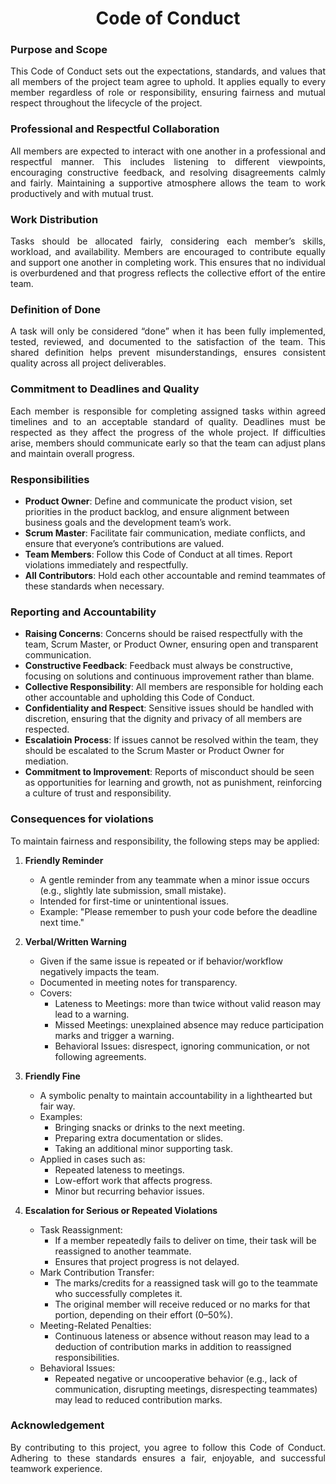 <h1 align="center">Code of Conduct</h1>

### Purpose and Scope
<p align="justify">
This Code of Conduct sets out the expectations, standards, and values that all members of the project team agree to uphold. It applies equally to every member regardless of role or responsibility, ensuring fairness and mutual respect throughout the lifecycle of the project.
</p>

### Professional and Respectful Collaboration
<p align="justify">
All members are expected to interact with one another in a professional and respectful manner. This includes listening to different viewpoints, encouraging constructive feedback, and resolving disagreements calmly and fairly. Maintaining a supportive atmosphere allows the team to work productively and with mutual trust.
</p>

### Work Distribution
<p align="justify">
Tasks should be allocated fairly, considering each member’s skills, workload, and availability. Members are encouraged to contribute equally and support one another in completing work. This ensures that no individual is overburdened and that progress reflects the collective effort of the entire team.
</p>

### Definition of Done
<p align="justify">
 A task will only be considered “done” when it has been fully implemented, tested, reviewed, and documented to the satisfaction of the team. This shared definition helps prevent misunderstandings, ensures consistent quality across all project deliverables.
</p>

### Commitment to Deadlines and Quality
<p align="justify">
Each member is responsible for completing assigned tasks within agreed timelines and to an acceptable standard of quality. Deadlines must be respected as they affect the progress of the whole project. If difficulties arise, members should communicate early so that the team can adjust plans and maintain overall progress.
</p>

### Responsibilities
* **Product Owner**: Define and communicate the product vision, set priorities in the product backlog, and ensure alignment between business goals and the development team’s work.
* **Scrum Master**: Facilitate fair communication, mediate conflicts, and ensure that everyone’s contributions are valued.
* **Team Members**: Follow this Code of Conduct at all times. Report violations immediately and respectfully.
* **All Contributors**: Hold each other accountable and remind teammates of these standards when necessary.

### Reporting and Accountability
* **Raising Concerns**: <span align="justify"> Concerns should be raised respectfully with the team, Scrum Master, or Product Owner, ensuring open and transparent communication. </span>
* **Constructive Feedback**: <span align="justify"> Feedback must always be constructive, focusing on solutions and continuous improvement rather than blame. </span>
* **Collective Responsibility**: <span align="justify"> All members are responsible for holding each other accountable and upholding this Code of Conduct. </span>
* **Confidentiality and Respect**: <span align="justify"> Sensitive issues should be handled with discretion, ensuring that the dignity and privacy of all members are respected. </span>
* **Escalatioin Process**: <span align="justify"> If issues cannot be resolved within the team, they should be escalated to the Scrum Master or Product Owner for mediation. </span>
* **Commitment to Improvement**: <span align="justify"> Reports of misconduct should be seen as opportunities for learning and growth, not as punishment, reinforcing a culture of trust and responsibility. </span>

### Consequences for violations
To maintain fairness and responsibility, the following steps may be applied:
1. **Friendly Reminder**
    * A gentle reminder from any teammate when a minor issue occurs (e.g., slightly late submission, small mistake).
    * Intended for first-time or unintentional issues.
    * Example: "Please remember to push your code before the deadline next time."
2. **Verbal/Written Warning**
    * Given if the same issue is repeated or if behavior/workflow negatively impacts the team.
    * Documented in meeting notes for transparency.
    * Covers:
        * Lateness to Meetings: more than twice without valid reason may lead to a warning.
        * Missed Meetings: unexplained absence may reduce participation marks and trigger a warning.
        * Behavioral Issues: disrespect, ignoring communication, or not following agreements.

3. **Friendly Fine**
    * A symbolic penalty to maintain accountability in a lighthearted but fair way.
    * Examples:
        * Bringing snacks or drinks to the next meeting.
        * Preparing extra documentation or slides.
        * Taking an additional minor supporting task.
    * Applied in cases such as:
        * Repeated lateness to meetings.
        * Low-effort work that affects progress.
        * Minor but recurring behavior issues.

4. **Escalation for Serious or Repeated Violations**
    * Task Reassignment:
        * If a member repeatedly fails to deliver on time, their task will be reassigned to another teammate.
        * Ensures that project progress is not delayed.
    * Mark Contribution Transfer:
        * The marks/credits for a reassigned task will go to the teammate who successfully completes it.
        * The original member will receive reduced or no marks for that portion, depending on their effort (0–50%).
    * Meeting-Related Penalties:
        * Continuous lateness or absence without reason may lead to a deduction of contribution marks in addition to reassigned responsibilities.
    * Behavioral Issues:
        * Repeated negative or uncooperative behavior (e.g., lack of communication, disrupting meetings, disrespecting teammates) may lead to reduced contribution marks.


### Acknowledgement
<p align="justify">
By contributing to this project, you agree to follow this Code of Conduct. Adhering to these standards ensures a fair, enjoyable, and successful teamwork experience.
</p>